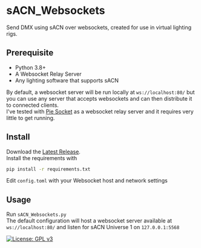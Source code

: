 # sACN_Websockets
Send DMX using sACN over websockets, created for use in virtual lighting rigs.

## Prerequisite
* Python 3.8+
* A Websocket Relay Server
* Any lighting software that supports sACN

By default, a websocket server will be run locally at `ws://localhost:80/` but you can use any server that accepts websockets and can then distribute it to connected clients.<br>
I've tested with [Pie Socket](https://www.piesocket.com/) as a websocket relay server and it requires very little to get running.

## Install
Download the [Latest Release](https://github.com/XDelta/sACN_Websockets/releases/latest/).<br>
Install the requirements with
```bash
pip install -r requirements.txt
```
Edit `config.toml` with your Websocket host and network settings

## Usage
Run `sACN_Websockets.py`<br>
The default configuration will host a websocket server available at `ws://localhost:80/` and listen for sACN Universe 1 on `127.0.0.1:5568`


[![License: GPL v3](https://img.shields.io/badge/License-GPLv3-blue.svg)](https://www.gnu.org/licenses/gpl-3.0)
